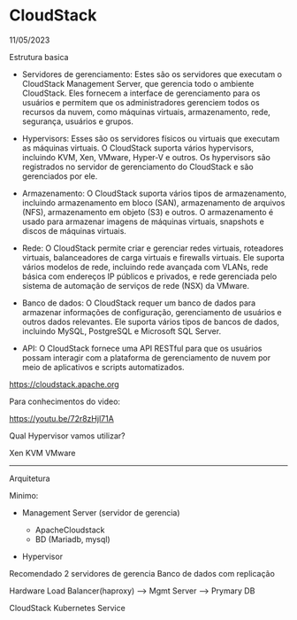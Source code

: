 # CloudStack
11/05/2023

Estrutura basica

- Servidores de gerenciamento: Estes são os servidores que executam o CloudStack Management Server, que gerencia todo o ambiente CloudStack. Eles fornecem a interface de gerenciamento para os usuários e permitem que os administradores gerenciem todos os recursos da nuvem, como máquinas virtuais, armazenamento, rede, segurança, usuários e grupos.

- Hypervisors: Esses são os servidores físicos ou virtuais que executam as máquinas virtuais. O CloudStack suporta vários hypervisors, incluindo KVM, Xen, VMware, Hyper-V e outros. Os hypervisors são registrados no servidor de gerenciamento do CloudStack e são gerenciados por ele.

- Armazenamento: O CloudStack suporta vários tipos de armazenamento, incluindo armazenamento em bloco (SAN), armazenamento de arquivos (NFS), armazenamento em objeto (S3) e outros. O armazenamento é usado para armazenar imagens de máquinas virtuais, snapshots e discos de máquinas virtuais.

- Rede: O CloudStack permite criar e gerenciar redes virtuais, roteadores virtuais, balanceadores de carga virtuais e firewalls virtuais. Ele suporta vários modelos de rede, incluindo rede avançada com VLANs, rede básica com endereços IP públicos e privados, e rede gerenciada pelo sistema de automação de serviços de rede (NSX) da VMware.

- Banco de dados: O CloudStack requer um banco de dados para armazenar informações de configuração, gerenciamento de usuários e outros dados relevantes. Ele suporta vários tipos de bancos de dados, incluindo MySQL, PostgreSQL e Microsoft SQL Server.

- API: O CloudStack fornece uma API RESTful para que os usuários possam interagir com a plataforma de gerenciamento de nuvem por meio de aplicativos e scripts automatizados.


https://cloudstack.apache.org



Para conhecimentos do video: 

https://youtu.be/72r8zHjl71A


Qual Hypervisor vamos utilizar?

Xen
KVM
VMware

--------------------------------------

Arquitetura

Minimo:

- Management Server (servidor de gerencia)
  - ApacheCloudstack
  - BD (Mariadb, mysql)

- Hypervisor

Recomendado
2 servidores de gerencia
Banco de dados com replicação


Hardware Load Balancer(haproxy)     --> Mgmt Server     --> Prymary DB

CloudStack Kubernetes Service
